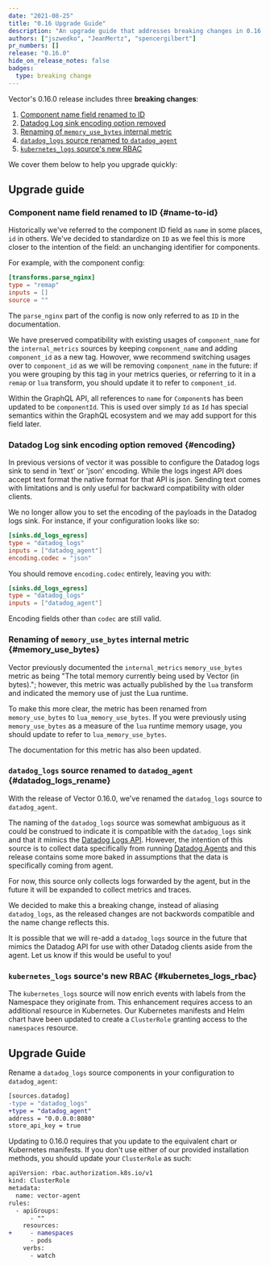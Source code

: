 ```yaml
---
date: "2021-08-25"
title: "0.16 Upgrade Guide"
description: "An upgrade guide that addresses breaking changes in 0.16.0"
authors: ["jszwedko", "JeanMertz", "spencergilbert"]
pr_numbers: []
release: "0.16.0"
hide_on_release_notes: false
badges:
  type: breaking change
---
```


Vector's 0.16.0 release includes three **breaking changes**:

1. [Component name field renamed to ID](#name-to-id)
1. [Datadog Log sink encoding option removed](#encoding)
1. [Renaming of `memory_use_bytes` internal metric](#memory_use_bytes)
1. [`datadog_logs` source renamed to `datadog_agent`](#datadog_logs_rename)
1. [`kubernetes_logs` source's new RBAC](#kubernetes_logs_rbac)

We cover them below to help you upgrade quickly:

## Upgrade guide

### Component name field renamed to ID {#name-to-id}

Historically we've referred to the component ID field as `name` in some places, `id` in others. We've decided to
standardize on `ID` as we feel this is more closer to the intention of the field: an unchanging identifier for
components.

For example, with the component config:

```toml
[transforms.parse_nginx]
type = "remap"
inputs = []
source = ""
```

The `parse_nginx` part of the config is now only referred to as `ID` in the documentation.

We have preserved compatibility with existing usages of `component_name` for the `internal_metrics` sources by keeping
`component_name` and adding `component_id` as a new tag. Howover, wwe recommend switching usages over to `component_id`
as we will be removing `component_name` in the future: if you were grouping by this tag in your metrics queries, or
referring to it in a `remap` or `lua` transform, you should update it to refer to `component_id`.

Within the GraphQL API, all references to `name` for `Component`s has been updated to be `componentId`. This is used
over simply `Id` as `Id` has special semantics within the GraphQL ecosystem and we may add support for this field later.

### Datadog Log sink encoding option removed {#encoding}

In previous versions of vector it was possible to configure the Datadog logs
sink to send in 'text' or 'json' encoding. While the logs ingest API does accept
text format the native format for that API is json. Sending text comes with
limitations and is only useful for backward compatibility with older clients.

We no longer allow you to set the encoding of the payloads in the Datadog logs
sink. For instance, if your configuration looks like so:

```toml
[sinks.dd_logs_egress]
type = "datadog_logs"
inputs = ["datadog_agent"]
encoding.codec = "json"
```

You should remove `encoding.codec` entirely, leaving you with:

```toml
[sinks.dd_logs_egress]
type = "datadog_logs"
inputs = ["datadog_agent"]
```

Encoding fields other than `codec` are still valid.

### Renaming of `memory_use_bytes` internal metric {#memory_use_bytes}

Vector previously documented the `internal_metrics` `memory_use_bytes` metric as
being "The total memory currently being used by Vector (in bytes)."; however,
this metric was actually published by the `lua` transform and indicated the
memory use of just the Lua runtime.

To make this more clear, the metric has been renamed from `memory_use_bytes` to
`lua_memory_use_bytes`. If you were previously using `memory_use_bytes` as
a measure of the `lua` runtime memory usage, you should update to refer to
`lua_memory_use_bytes`.

The documentation for this metric has also been updated.

### `datadog_logs` source renamed to `datadog_agent` {#datadog_logs_rename}

With the release of Vector 0.16.0, we've renamed the `datadog_logs` source to `datadog_agent`.

The naming of the `datadog_logs` source was somewhat ambiguous as it could be construed to indicate it is compatible
with the `datadog_logs` sink and that it mimics the [Datadog Logs API][datadog_logs_api]. However, the intention of this
source is to collect data specifically from running [Datadog Agents][datadog_agent] and this release contains some more
baked in assumptions that the data is specifically coming from agent.

For now, this source only collects logs forwarded by the agent, but in the future it will be expanded to collect metrics
and traces.

We decided to make this a breaking change, instead of aliasing `datadog_logs`, as the released changes are not backwords
compatible and the name change reflects this.

It is possible that we will re-add a `datadog_logs` source in the future that mimics the Datadog API for use with other
Datadog clients aside from the agent. Let us know if this would be useful to you!

### `kubernetes_logs` source's new RBAC {#kubernetes_logs_rbac}

The `kubernetes_logs` source will now enrich events with labels from the Namespace they originate from. This enhancement
requires access to an additional resource in Kubernetes. Our Kubernetes manifests and Helm chart have been updated to
create a `ClusterRole` granting access to the `namespaces` resource.

## Upgrade Guide

Rename a `datadog_logs` source components in your configuration to `datadog_agent`:

```diff
[sources.datadog]
-type = "datadog_logs"
+type = "datadog_agent"
address = "0.0.0.0:8080"
store_api_key = true
```

Updating to 0.16.0 requires that you update to the equivalent chart or Kubernetes manifests. If you don't use either of
our provided installation methods, you should update your `ClusterRole` as such:

```diff
apiVersion: rbac.authorization.k8s.io/v1
kind: ClusterRole
metadata:
  name: vector-agent
rules:
  - apiGroups:
      - ""
    resources:
+     - namespaces
      - pods
    verbs:
      - watch
```

[datadog_agent]: https://docs.datadoghq.com/agent/
[datadog_logs_api]: https://docs.datadoghq.com/api/latest/logs/#send-logs
